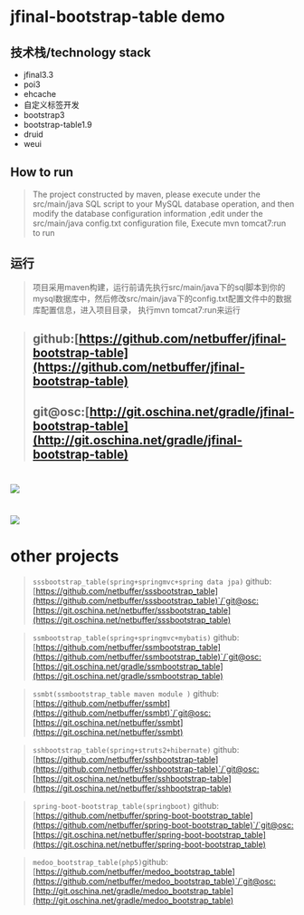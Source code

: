 # jfinal-bootstrap-table demo
## 技术栈/technology stack
* jfinal3.3
* poi3
* ehcache
* 自定义标签开发
* bootstrap3
* bootstrap-table1.9
* druid
* weui

## How to run
> The project constructed by maven, please execute under the src/main/java SQL script to your MySQL database operation, 
and then modify the database configuration information ,edit under the src/main/java config.txt configuration file,
Execute mvn tomcat7:run to run

## 运行
> 项目采用maven构建，运行前请先执行src/main/java下的sql脚本到你的mysql数据库中，然后修改src/main/java下的config.txt配置文件中的数据库配置信息，进入项目目录，
执行mvn tomcat7:run来运行

> ## github:[https://github.com/netbuffer/jfinal-bootstrap-table](https://github.com/netbuffer/jfinal-bootstrap-table)
> ## git@osc:[http://git.oschina.net/gradle/jfinal-bootstrap-table](http://git.oschina.net/gradle/jfinal-bootstrap-table)

# ![](src/main/webapp/image/sys1.png)
# ![](src/main/webapp/image/sys2.png)

# other projects
> `sssbootstrap_table(spring+springmvc+spring data jpa)` github:[https://github.com/netbuffer/sssbootstrap_table](https://github.com/netbuffer/sssbootstrap_table)`/`git@osc:[https://git.oschina.net/netbuffer/sssbootstrap_table](https://git.oschina.net/netbuffer/sssbootstrap_table)       

> `ssmbootstrap_table(spring+springmvc+mybatis)` github:[https://github.com/netbuffer/ssmbootstrap_table](https://github.com/netbuffer/ssmbootstrap_table)`/`git@osc:[https://git.oschina.net/gradle/ssmbootstrap_table](https://git.oschina.net/gradle/ssmbootstrap_table)    

> `ssmbt(ssmbootstrap_table maven module )` github:[https://github.com/netbuffer/ssmbt](https://github.com/netbuffer/ssmbt)`/`git@osc:[https://git.oschina.net/netbuffer/ssmbt](https://git.oschina.net/netbuffer/ssmbt)

> `sshbootstrap_table(spring+struts2+hibernate)` github:[https://github.com/netbuffer/sshbootstrap-table](https://github.com/netbuffer/sshbootstrap-table)`/`git@osc:[https://git.oschina.net/netbuffer/sshbootstrap-table](https://git.oschina.net/netbuffer/sshbootstrap-table)    

> `spring-boot-bootstrap_table(springboot)` github:[https://github.com/netbuffer/spring-boot-bootstrap_table](https://github.com/netbuffer/spring-boot-bootstrap_table)`/`git@osc:[https://git.oschina.net/netbuffer/spring-boot-bootstrap_table](https://git.oschina.net/netbuffer/spring-boot-bootstrap_table)   

> `medoo_bootstrap_table(php5)`github:[https://github.com/netbuffer/medoo_bootstrap_table](https://github.com/netbuffer/medoo_bootstrap_table)`/`git@osc:[http://git.oschina.net/gradle/medoo_bootstrap_table](http://git.oschina.net/gradle/medoo_bootstrap_table)